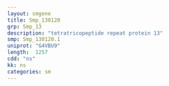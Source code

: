 ```yaml
---
layout: smgene
title: Smp_130120
grp: Smp_13
description: "tetratricopeptide repeat protein 13"
smp: Smp_130120.1
uniprot: "G4VBU9"
length:  1257
cdd: "ns"
kk: ns
categories: sm
---
```

